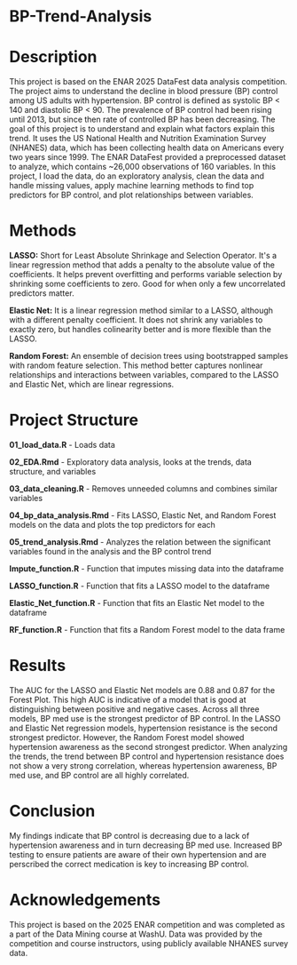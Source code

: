 # BP-Trend-Analysis

# Description

This project is based on the ENAR 2025 DataFest data analysis competition. The project aims to understand the decline in blood pressure (BP) control among US adults with hypertension. BP control is defined as systolic BP < 140 and diastolic BP < 90. The prevalence of BP control had been rising until 2013, but since then rate of controlled BP has been decreasing. The goal of this project is to understand and explain what factors explain this trend. It uses the US National Health and Nutrition Examination Survey (NHANES) data, which has been collecting health data on Americans every two years since 1999. The ENAR DataFest provided a preprocessed dataset to analyze, which contains ~26,000 observations of 160 variables. In this project, I load the data, do an exploratory analysis, clean the data and handle missing values, apply machine learning methods to find top predictors for BP control, and plot relationships between variables. 


# Methods

**LASSO:** Short for Least Absolute Shrinkage and Selection Operator. It's a linear regression method that adds a penalty to the absolute value of the coefficients. It helps prevent overfitting and performs variable selection by shrinking some coefficients to zero. Good for when only a few uncorrelated predictors matter.

**Elastic Net:** It is a linear regression method similar to a LASSO, although with a different penalty coefficient. It does not shrink any variables to exactly zero, but handles colinearity better and is more flexible than the LASSO.

**Random Forest:** An ensemble of decision trees using bootstrapped samples with random feature selection. This method better captures nonlinear relationships and interactions between variables, compared to the LASSO and Elastic Net, which are linear regressions.


# Project Structure

**01_load_data.R** - Loads data

**02_EDA.Rmd** - Exploratory data analysis, looks at the trends, data structure, and variables

**03_data_cleaning.R** - Removes unneeded columns and combines similar variables

**04_bp_data_analysis.Rmd** - Fits  LASSO, Elastic Net, and Random Forest models on the data and plots the top predictors for each

**05_trend_analysis.Rmd** - Analyzes the relation between the significant variables found in the analysis and the BP control trend

**Impute_function.R** - Function that imputes missing data into the dataframe

**LASSO_function.R** - Function that fits a LASSO model to the dataframe

**Elastic_Net_function.R** - Function that fits an Elastic Net model to the dataframe

**RF_function.R** - Function that fits a Random Forest model to the data frame


# Results

The AUC for the LASSO and Elastic Net models are 0.88 and 0.87 for the Forest Plot. This high AUC is indicative of a model that is good at distinguishing between positive and negative cases. Across all three models, BP med use is the strongest predictor of BP control. In the LASSO and Elastic Net regression models, hypertension resistance is the second strongest predictor. However, the Random Forest model showed hypertension awareness as the second strongest predictor. When analyzing the trends, the trend between BP control and hypertension resistance does not show a very strong correlation, whereas hypertension awareness, BP med use, and BP control are all highly correlated. 


# Conclusion

My findings indicate that BP control is decreasing due to a lack of hypertension awareness and in turn decreasing BP med use. Increased BP testing to ensure patients are aware of their own hypertension and are perscribed the correct medication is key to increasing BP control.


# Acknowledgements
This project is based on the 2025 ENAR competition and was completed as a part of the Data Mining course at WashU. Data was provided by the competition and course instructors, using publicly available NHANES survey data.


